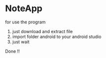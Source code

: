 # NoteApp

for use the program
1. just download and extract file
2. import folder android to your android studio
3. just wait

Done !!
